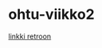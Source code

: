 # ohtu-viikko2
[linkki retroon](https://github.com/obisi/ohtu-viikko2/blob/master/VerkkokauppaSpring/retro.md)
